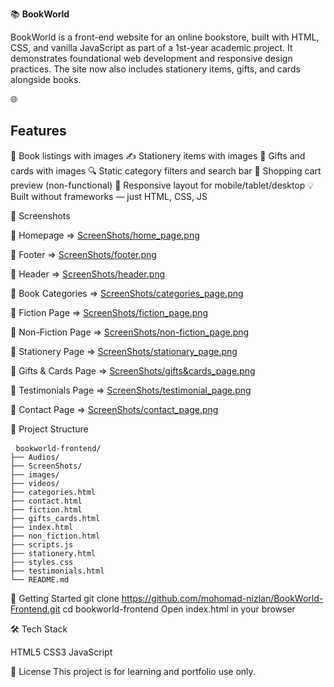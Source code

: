 📚 <b>BookWorld</b>

BookWorld is a front-end website for an online bookstore, built with HTML, CSS, and vanilla JavaScript as part of a 1st-year academic project. It demonstrates foundational web development and responsive design practices. The site now also includes stationery items, gifts, and cards alongside books.

🌐 <h2>Features</h2>

📖 Book listings with images
✍️ Stationery items with images
🎁 Gifts and cards with images
🔍 Static category filters and search bar
🛒 Shopping cart preview (non-functional)
📱 Responsive layout for mobile/tablet/desktop
💡 Built without frameworks — just HTML, CSS, JS

📸 Screenshots

🔹 Homepage => [ScreenShots/home_page.png](https://github.com/mohomad-nizlan/BookWorld-Frontend/blob/main/ScreenShots/home_page.png)

🔹 Footer => [ScreenShots/footer.png](https://github.com/mohomad-nizlan/BookWorld-Frontend/blob/main/ScreenShots/footer.png)

🔹 Header => [ScreenShots/header.png](https://github.com/mohomad-nizlan/BookWorld-Frontend/blob/main/ScreenShots/header.png)

🔹 Book Categories => [ScreenShots/categories_page.png](https://github.com/mohomad-nizlan/BookWorld-Frontend/blob/main/ScreenShots/categories_page.png)

🔹 Fiction Page => [ScreenShots/fiction_page.png](https://github.com/mohomad-nizlan/BookWorld-Frontend/blob/main/ScreenShots/fiction_page.png)

🔹 Non-Fiction Page => [ScreenShots/non-fiction_page.png](https://github.com/mohomad-nizlan/BookWorld-Frontend/blob/main/ScreenShots/non-fiction_page.png)

🔹 Stationery Page => [ScreenShots/stationary_page.png](https://github.com/mohomad-nizlan/BookWorld-Frontend/blob/main/ScreenShots/stationary_page.png)

🔹 Gifts & Cards Page => [ScreenShots/gifts&cards_page.png](https://github.com/mohomad-nizlan/BookWorld-Frontend/blob/main/ScreenShots/gifts&cards_page.png)

🔹 Testimonials Page => [ScreenShots/testimonial_page.png](https://github.com/mohomad-nizlan/BookWorld-Frontend/blob/main/ScreenShots/testimonial_page.png)

🔹 Contact Page => [ScreenShots/contact_page.png](https://github.com/mohomad-nizlan/BookWorld-Frontend/blob/main/ScreenShots/contact_page.png)

📁 Project Structure

<pre lang="markdown"> <code>bookworld-frontend/
├── Audios/
├── ScreenShots/
├── images/
├── videos/
├── categories.html
├── contact.html
├── fiction.html
├── gifts_cards.html
├── index.html
├── non_fiction.html
├── scripts.js
├── stationery.html
├── styles.css
├── testimonials.html
└── README.md</code></pre>


🚀 Getting Started
git clone https://github.com/mohomad-nizlan/BookWorld-Frontend.git
cd bookworld-frontend
Open index.html in your browser


🛠 Tech Stack

HTML5
CSS3
JavaScript


📝 License
This project is for learning and portfolio use only.
